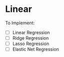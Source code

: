 # Linear

To Implement:

- [ ] Linear Regression
- [ ] Ridge Regression
- [ ] Lasso Regression
- [ ] Elastic Net Regression
